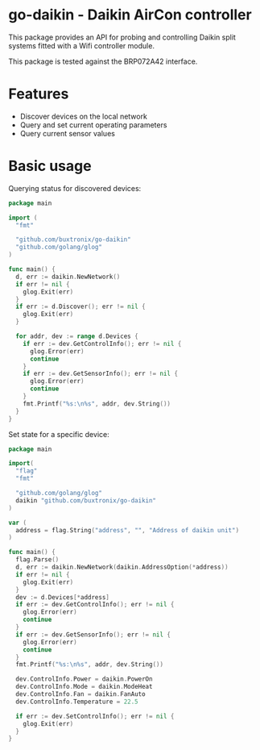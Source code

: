 go-daikin - Daikin AirCon controller
======

This package provides an API for probing and controlling
Daikin split systems fitted with a Wifi controller
module.

This package is tested against the BRP072A42 interface.

Features
=====

 * Discover devices on the local network
 * Query and set current operating parameters
 * Query current sensor values

Basic usage
====

Querying status for discovered devices:

```go
package main

import (
  "fmt"

  "github.com/buxtronix/go-daikin"
  "github.com/golang/glog"
)

func main() {
  d, err := daikin.NewNetwork()
  if err != nil {
    glog.Exit(err)
  }
  if err := d.Discover(); err != nil {
    glog.Exit(err)
  }

  for addr, dev := range d.Devices {
    if err := dev.GetControlInfo(); err != nil {
      glog.Error(err)
      continue
    }
    if err := dev.GetSensorInfo(); err != nil {
      glog.Error(err)
      continue
    }
    fmt.Printf("%s:\n%s", addr, dev.String())
  }
}
```

Set state for a specific device:

```go
package main

import(
  "flag"
  "fmt"

  "github.com/golang/glog"
  daikin "github.com/buxtronix/go-daikin"
)

var (
  address = flag.String("address", "", "Address of daikin unit")
)

func main() {
  flag.Parse()
  d, err := daikin.NewNetwork(daikin.AddressOption(*address))
  if err != nil {
    glog.Exit(err)
  }
  dev := d.Devices[*address]
  if err := dev.GetControlInfo(); err != nil {
    glog.Error(err)
    continue
  }
  if err := dev.GetSensorInfo(); err != nil {
    glog.Error(err)
    continue
  }
  fmt.Printf("%s:\n%s", addr, dev.String())

  dev.ControlInfo.Power = daikin.PowerOn
  dev.ControlInfo.Mode = daikin.ModeHeat
  dev.ControlInfo.Fan = daikin.FanAuto
  dev.ControlInfo.Temperature = 22.5

  if err := dev.SetControlInfo(); err != nil {
    glog.Exit(err)
  }
}
```
